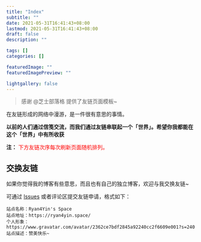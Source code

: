 ```yaml
---
title: "Index"
subtitle: ""
date: 2021-05-31T16:41:43+08:00
lastmod: 2021-05-31T16:41:43+08:00
draft: false
description: ""

tags: []
categories: []

featuredImage: ""
featuredImagePreview: ""

lightgallery: false
---
```

>感谢 @芝士部落格 提供了友链页面模板~

在友链形成的网络中漫游，是一件很有意思的事情。

**以前的人们通过信笺交流，而我们通过友链串联起一个「世界」。希望你我都能在这个「世界」中有所收获**

**注：** <span style="color:red;">下方友链次序每次刷新页面随机排列。<span>

<div class="linkpage"><ul id="friendsList"></ul></div>

## 交换友链

如果你觉得我的博客有些意思，而且也有自己的独立博客，欢迎与我交换友链~

可通过 [Issues](https://github.com/ryan4yin/ryan4yin.space/issues) 或者评论区提交友链申请，格式如下：

    站点名称：Ryan4Yin's Space
    站点地址：https://ryan4yin.space/
    个人形象：https://www.gravatar.com/avatar/2362ce7bdf2845a92240cc2f6609e001?s=240
    站点描述：赞美快乐~


<script type="text/javascript">
// 以下为样例内容，按照格式可以随意修改
var myFriends = [
    ["https://chee5e.space", "https://chee5e.space/images/avatar.jpg", "@芝士部落格", "有思想，也有忧伤和理想，芝士就是力量"], 
    ["https://sanshiliuxiao.top/", "https://cdn.jsdelivr.net/gh/vensing/static@latest/avatar/sanshiliuxiao.jpg", "@三十六咲", "快走吧，趁风停止之前"], 
    ["https://rea.ink/", "https://rea.ink/head.png", "@倾书", "清风皓月，光景常新 <= 前端"], 
    ["https://jdragon.club/", "/avatar/jdragon.jpg", "@谭宇", "Hello world! <= Java"], 
    ["https://www.jianshu.com/u/af3a36ae8d16", "/avatar/li2niu.png", "@李二牛", "深耕Web服务端 马拉松爱好者(PB330) <= Java"], 
    // ["https://www.i-lab.top/", "https://www.i-lab.top/favicon.ico", "@震邦的算法日常", "南北传"], 
    ["https://xingaqr.com/", "https://xingaqr.com/avatar.png", "@单单", "但知行好事，莫要问前程"], 
    ["https://farer.org/", "/avatar/farer.jpg", "@Stray Episode", "Scientific Evocation"], 
    ["https://wasteland.touko.moe", "https://wasteland.touko.moe/images/avatar.png", "@Touko Hoshino", "My Exploration, My Whisper"], 
    ["https://blog.k8s.li/", "/avatar/muzi.png", "@木子", "垃圾佬、搬砖社畜、运维工程师 <= DevOps"], 
    ["https://www.addesp.com", "https://www.addesp.com/avatar", "@ADD-SP", "记录 & 分享 & 感受"], 
    ["https://thautwarm.github.io/Site-32/", "/avatar/thautwarm.jpg", "@thautwarm", "Driven by the desire of making a difference."], 
    ["https://blog.yidajiabei.xyz/", "https://blog.yidajiabei.xyz/images/android-chrome-512x512.png", "@一大加贝", "学习技术，热爱生活"], 
    ["https://guanqr.com/", "https://cdn.jsdelivr.net/gh/guanqr/blog/static/icons/android-chrome-512x512.png", "@荷戟独彷徨", "爱光学，爱生活，爱创造"], 
    ["https://exploro.one", "https://avatars.githubusercontent.com/u/4038871?s=460&u=d2f1c2eea96acb15578f2e513ba5fa673aa3d250&v=4", "@探索子", "Learn by doing."], 
    ["https://panqiincs.me/", "https://panqiincs.me/images/avatar.jpg", "@辛未羊", "人生如逆旅，我亦是行人"], 
];



// 以下为核心功能内容，修改前请确保理解您的行为内容与可能造成的结果
var  targetList = document.getElementById("friendsList");
while (myFriends.length > 0) {
    var rndNum = Math.floor(Math.random()*myFriends.length);
    var friendNode = document.createElement("li");
    var friend_link = document.createElement("a"), 
        friend_img = document.createElement("img"), 
        friend_name = document.createElement("h4"), 
        friend_about = document.createElement("p")
    ;
    friend_link.target = "_blank";
    friend_link.href = myFriends[rndNum][0];
    friend_img.src=myFriends[rndNum][1];
    friend_name.innerText = myFriends[rndNum][2];
    friend_about.innerText = myFriends[rndNum][3];
    friend_link.appendChild(friend_img);
    friend_link.appendChild(friend_name);
    friend_link.appendChild(friend_about);
    friendNode.appendChild(friend_link);
    targetList.appendChild(friendNode);
    myFriends.splice(rndNum, 1);
}
</script>


<style>

.linkpage ul {
    color: rgba(255,255,255,.15)
}

.linkpage ul:after {
    content: " ";
    clear: both;
    display: block
}

.linkpage li {
    float: left;
    width: 48%;
    position: relative;
    -webkit-transition: .3s ease-out;
    transition: .3s ease-out;
    border-radius: 5px;
    line-height: 1.3;
    height: 90px;
    display: block
}

.linkpage h3 {
    margin: 15px -25px;
    padding: 0 25px;
    border-left: 5px solid #51aded;
    background-color: #f7f7f7;
    font-size: 25px;
    line-height: 40px
}

.linkpage li:hover {
    background: rgba(230,244,250,.5);
    cursor: pointer
}

.linkpage li a {
    padding: 0 10px 0 90px
}

.linkpage li a img {
    width: 60px;
    height: 60px;
    border-radius: 50%;
    position: absolute;
    top: 15px;
    left: 15px;
    cursor: pointer;
    margin: auto;
    border: none
}

.linkpage li a h4 {
    color: #333;
    font-size: 18px;
    margin: 0 0 7px;
    padding-left: 90px
}

.linkpage li a h4:hover {
    color: #51aded
}

.linkpage li a h4, .linkpage li a p {
    cursor: pointer;
    white-space: nowrap;
    text-overflow: ellipsis;
    overflow: hidden;
    line-height: 1.4;
    margin: 0 !important;
}

.linkpage li a p {
    font-size: 12px;
    color: #999;
    padding-left: 90px
}

@media(max-width: 460px) {
    .linkpage li {
        width:97%
    }

    .linkpage ul {
        padding-left: 5px
    }
}

</style>
